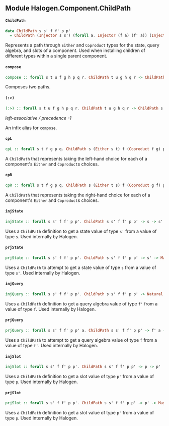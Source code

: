 ## Module Halogen.Component.ChildPath

#### `ChildPath`

``` purescript
data ChildPath s s' f f' p p'
  = ChildPath (Injector s s') (forall a. Injector (f a) (f' a)) (Injector p p')
```

Represents a path through `Either` and `Coproduct` types for the state,
query algebra, and slots of a component. Used when installing children of
different types within a single parent component.

#### `compose`

``` purescript
compose :: forall s t u f g h p q r. ChildPath t u g h q r -> ChildPath s t f g p q -> ChildPath s u f h p r
```

Composes two paths.

#### `(:>)`

``` purescript
(:>) :: forall s t u f g h p q r. ChildPath t u g h q r -> ChildPath s t f g p q -> ChildPath s u f h p r
```

_left-associative / precedence -1_

An infix alias for `compose`.

#### `cpL`

``` purescript
cpL :: forall s t f g p q. ChildPath s (Either s t) f (Coproduct f g) p (Either p q)
```

A `ChildPath` that represents taking the left-hand choice for each of a
component's `Either` and `Coproduct`s choices.

#### `cpR`

``` purescript
cpR :: forall s t f g p q. ChildPath s (Either t s) f (Coproduct g f) p (Either q p)
```

A `ChildPath` that represents taking the right-hand choice for each of a
component's `Either` and `Coproduct`s choices.

#### `injState`

``` purescript
injState :: forall s s' f f' p p'. ChildPath s s' f f' p p' -> s -> s'
```

Uses a `ChildPath` definition to get a state value of type `s'` from a
value of type `s`. Used internally by Halogen.

#### `prjState`

``` purescript
prjState :: forall s s' f f' p p'. ChildPath s s' f f' p p' -> s' -> Maybe s
```

Uses a `ChildPath` to attempt to get a state value of type `s` from a value
of type `s'`. Used internally by Halogen.

#### `injQuery`

``` purescript
injQuery :: forall s s' f f' p p'. ChildPath s s' f f' p p' -> Natural f f'
```

Uses a `ChildPath` definition to get a query algebra value of type `f'`
from a value of type `f`. Used internally by Halogen.

#### `prjQuery`

``` purescript
prjQuery :: forall s s' f f' p p' a. ChildPath s s' f f' p p' -> f' a -> Maybe (f a)
```

Uses a `ChildPath` to attempt to get a query algebra value of type `f`
from a value of type `f'`. Used internally by Halogen.

#### `injSlot`

``` purescript
injSlot :: forall s s' f f' p p'. ChildPath s s' f f' p p' -> p -> p'
```

Uses a `ChildPath` definition to get a slot value of type `p'` from a
value of type `p`. Used internally by Halogen.

#### `prjSlot`

``` purescript
prjSlot :: forall s s' f f' p p'. ChildPath s s' f f' p p' -> p' -> Maybe p
```

Uses a `ChildPath` definition to get a slot value of type `p'` from a
value of type `p`. Used internally by Halogen.


